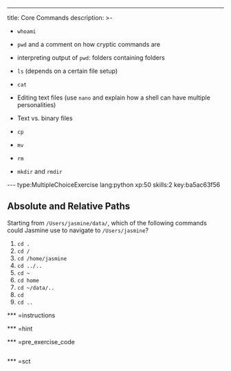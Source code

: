 ---
title: Core Commands
description: >-
  - `whoami`

  - `pwd` and a comment on how cryptic commands are

  - interpreting output of `pwd`: folders containing folders

  - `ls` (depends on a certain file setup)

  - `cat`

  - Editing text files (use `nano` and explain how a shell can have multiple
  personalities)

  - Text vs. binary files

  - `cp`

  - `mv`

  - `rm`

  - `mkdir` and `rmdir`

--- type:MultipleChoiceExercise lang:python xp:50 skills:2 key:ba5ac63f56
## Absolute and Relative Paths

Starting from `/Users/jasmine/data/`, which of the following commands could Jasmine use to navigate to  `/Users/jasmine`?

1. `cd .`
2. `cd /`
3. `cd /home/jasmine`
4. `cd ../..`
5. `cd ~`
6. `cd home`
7. `cd ~/data/..`
8. `cd`
9. `cd ..`

*** =instructions

*** =hint

*** =pre_exercise_code
```{python}

```

*** =sct
```{python}

```
